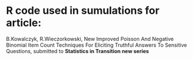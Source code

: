 # R code used in sumulations for article:
B.Kowalczyk, R.Wieczorkowski, New Improved Poisson And Negative Binomial Item Count Techniques For Eliciting Truthful  Answers To Sensitive Questions,
submitted to **Statistics in Transition new series**

